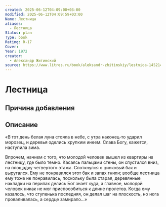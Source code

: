 ```yaml
---
created: 2025-06-12T04:09:08+03:00
modified: 2025-06-12T04:09:59+03:00
Name: Лестница
aliases:
  - Лестница
Status: plan
Type: book
Rating: R-17
Cover: 
Year: 1972
creator:
  - Александр Житинский
source: https://www.litres.ru/book/aleksandr-zhitinskiy/lestnica-145214/
---
```


# Лестница








## Причина добавления




## Описание

«В тот день белая луна стояла в небе, с утра наконец-то ударил морозец, и деревья оделись хрупким инеем. Слава Богу, кажется, наступила зима.

Впрочем, начнем с того, что молодой человек вышел из квартиры на лестницу, где было темно. Касаясь пальцами стены, он спустился вниз, на площадку четвертого этажа. Споткнулся о цинковый бак и выругался. Ему не понравился этот бак и запах гнили; вообще лестница ему тоже не понравилась, поскольку была старая, деревянные накладки на перилах делись Бог знает куда, а главное, молодой человек никак не мог приспособиться к длине пролетов. Когда ему казалось, что ступенька последняя, он делал шаг на плоскость, но нога проваливалась, а сердце замирало...»

